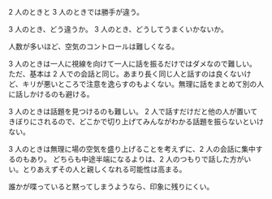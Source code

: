 2 人のときと 3 人のときでは勝手が違う。

3 人のとき、どう違うか。
3 人のとき、どうしてうまくいかないか。

人数が多いほど、空気のコントロールは難しくなる。

3 人のときは一人に視線を向けて一人に話を振るだけではダメなので難しい。
ただ、基本は 2 人での会話と同じ。あまり長く同じ人と話すのは良くないけど、キリが悪いところで注意を逸らすのもよくない。無理に話をまとめて別の人に話しかけるのも避ける。

3 人のときは話題を見つけるのも難しい。
2 人で話すだけだと他の人が置いてきぼりにされるので、どこかで切り上げてみんながわかる話題を振らないといけない。

3 人のときは無理に場の空気を盛り上げることを考えずに、2 人の会話に集中するのもあり。
どちらも中途半端になるよりは、2 人のつもりで話した方がいい。とりあえずその人と親しくなれる可能性は高まる。

誰かが喋っていると黙ってしまうようなら、印象に残りにくい。
